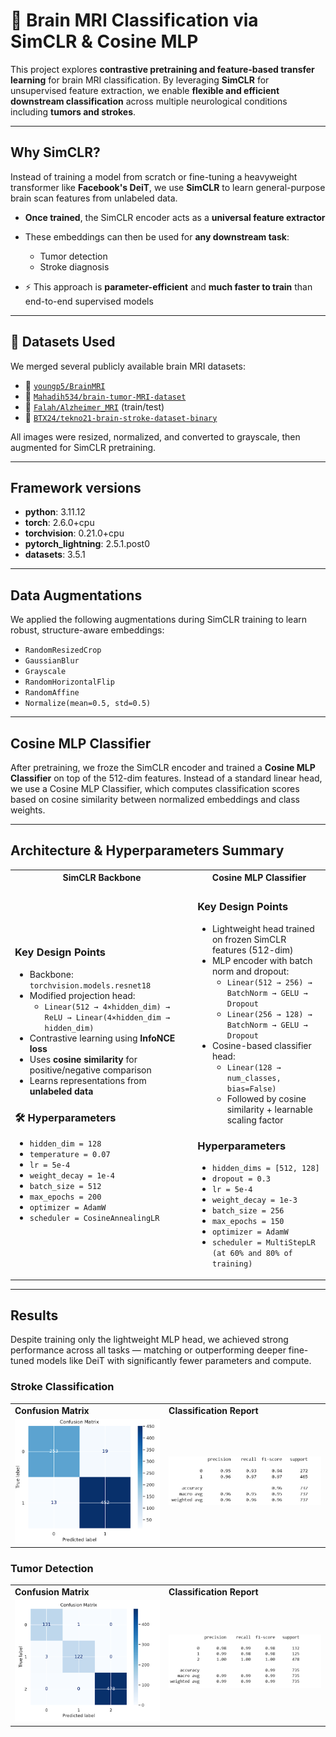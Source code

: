 # 🧠 Brain MRI Classification via SimCLR & Cosine MLP

This project explores **contrastive pretraining and feature-based transfer learning** for brain MRI classification. By leveraging **SimCLR** for unsupervised feature extraction, we enable **flexible and efficient downstream classification** across multiple neurological conditions including **tumors and strokes**.

---

## Why SimCLR?

Instead of training a model from scratch or fine-tuning a heavyweight transformer like **Facebook's DeiT**, we use **SimCLR** to learn general-purpose brain scan features from unlabeled data.

- **Once trained**, the SimCLR encoder acts as a **universal feature extractor**
- These embeddings can then be used for **any downstream task**:
  - Tumor detection
  - Stroke diagnosis
 
- ⚡ This approach is **parameter-efficient** and **much faster to train** than end-to-end supervised models

---

## 🧬 Datasets Used

We merged several publicly available brain MRI datasets:

- 🧠 [`youngp5/BrainMRI`](https://huggingface.co/datasets/youngp5/BrainMRI)
- 🧠 [`Mahadih534/brain-tumor-MRI-dataset`](https://huggingface.co/datasets/Mahadih534/brain-tumor-MRI-dataset)
- 🧠 [`Falah/Alzheimer_MRI`](https://huggingface.co/datasets/Falah/Alzheimer_MRI) (train/test)
- 🧠 [`BTX24/tekno21-brain-stroke-dataset-binary`](https://huggingface.co/datasets/BTX24/tekno21-brain-stroke-dataset-binary)

All images were resized, normalized, and converted to grayscale, then augmented for SimCLR pretraining.

---

## Framework versions

- **python**: 3.11.12
- **torch**: 2.6.0+cpu
- **torchvision**: 0.21.0+cpu
- **pytorch_lightning**: 2.5.1.post0
- **datasets**: 3.5.1

---

## Data Augmentations

We applied the following augmentations during SimCLR training to learn robust, structure-aware embeddings:

- `RandomResizedCrop`
- `GaussianBlur`
- `Grayscale`
- `RandomHorizontalFlip`
- `RandomAffine`
- `Normalize(mean=0.5, std=0.5)`

---

## Cosine MLP Classifier

After pretraining, we froze the SimCLR encoder and trained a **Cosine MLP Classifier** on top of the 512-dim features.
Instead of a standard linear head, we use a Cosine MLP Classifier, which computes classification scores based on cosine similarity between normalized embeddings and class weights.

---

## Architecture & Hyperparameters Summary

<table>
<tr>
<th style="text-align:center"> SimCLR Backbone</th>
<th style="text-align:center"> Cosine MLP Classifier</th>
</tr>
<tr>
<td>

###  Key Design Points

- Backbone: `torchvision.models.resnet18`
- Modified projection head:
  - `Linear(512 → 4×hidden_dim) → ReLU → Linear(4×hidden_dim → hidden_dim)`
- Contrastive learning using **InfoNCE loss**
- Uses **cosine similarity** for positive/negative comparison
- Learns representations from **unlabeled data**

### 🛠️ Hyperparameters

- `hidden_dim = 128`
- `temperature = 0.07`
- `lr = 5e-4`
- `weight_decay = 1e-4`
- `batch_size = 512`
- `max_epochs = 200`
- `optimizer = AdamW`
- `scheduler = CosineAnnealingLR`

</td>
<td>

###  Key Design Points

- Lightweight head trained on frozen SimCLR features (512-dim)
- MLP encoder with batch norm and dropout:
  - `Linear(512 → 256) → BatchNorm → GELU → Dropout`
  - `Linear(256 → 128) → BatchNorm → GELU → Dropout`
- Cosine-based classifier head:
  - `Linear(128 → num_classes, bias=False)`
  - Followed by cosine similarity + learnable scaling factor

###  Hyperparameters

- `hidden_dims = [512, 128]`
- `dropout = 0.3`
- `lr = 5e-4`
- `weight_decay = 1e-3`
- `batch_size = 256`
- `max_epochs = 150`
- `optimizer = AdamW`
- `scheduler = MultiStepLR (at 60% and 80% of training)`

</td>
</tr>
</table>

---

## Results
Despite training only the lightweight MLP head, we achieved strong performance across all tasks — matching or outperforming deeper fine-tuned models like DeiT with significantly fewer parameters and compute.

### Stroke Classification
<table> <tr> <td><strong>Confusion Matrix</strong></td> <td><strong>Classification Report</strong></td> </tr> <tr> <td><img src="images/stroke2.png" width="400"></td> <td><img src="images/stroke_cm.png" width="400"></td> </tr> </table>


### Tumor Detection
<table> <tr> <td><strong>Confusion Matrix</strong></td> <td><strong>Classification Report</strong></td> </tr> <tr> <td><img src="images/tumor.png" width="400"></td> <td><img src="images/tumor_cm.png" width="400"></td> </tr> </table>


